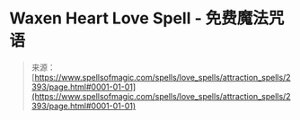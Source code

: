 <!--yml

category: 未分类

date: 2024-06-12 18:36:01

-->

# Waxen Heart Love Spell - 免费魔法咒语

> 来源：[https://www.spellsofmagic.com/spells/love_spells/attraction_spells/2393/page.html#0001-01-01](https://www.spellsofmagic.com/spells/love_spells/attraction_spells/2393/page.html#0001-01-01)
